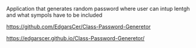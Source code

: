 Application that generates random password where user can intup lentgh and what sympols have to be included

https://github.com/EdgarsCer/Class-Password-Generetor

https://edgarscer.github.io/Class-Password-Generetor/
